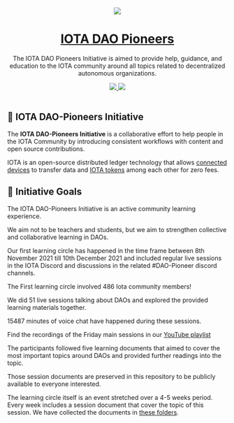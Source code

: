 <p align="center">
  <br>
  <a href="https://www.iota.org">
    <img src="https://images.ctfassets.net/xit7f234flxz/2UaYq5cR53ANDAKRT4HYWT/a4d962d037954adef7d0aa9a2e944a26/iota-small-logo.png"/>
  </a>
</p>


<h1 align="center"><a href="https://www.iota.org"> IOTA DAO Pioneers </a></h1>

<p align="center">The IOTA DAO Pioneers Initiative is aimed to provide help, guidance, and education to the IOTA community around all topics related to decentralized autonomous organizations.</p>

<p align="center">
  <a title="MIT License" href="LICENSE">
    <img src="https://img.shields.io/github/license/gridsome/gridsome.svg?style=flat-square&label=License&colorB=6cc24a">
  </a>
  <a title="Follow on Twitter" href="https://twitter.com/iota">
    <img src="https://img.shields.io/twitter/follow/iotatoken.svg?style=social&label=Follow%20@iota">
  </a>
  <br>
  <br>
</p>


## 🌳 IOTA DAO-Pioneers Initiative

The **IOTA DAO-Pioneers Initiative** is a collaborative effort to help people in the IOTA Community by introducing consistent workflows with content and open source contributions.

IOTA is an open-source distributed ledger technology that allows [connected devices](https://en.wikipedia.org/wiki/Connected_Devices) to transfer data and [IOTA tokens](https://wiki.iota.org/learn/about-iota/an-introduction-to-iota) among each other for zero fees.

## 🎯 Initiative Goals

The IOTA DAO-Pioneers Initiative is an active community learning experience.

We aim not to be teachers and students, but we aim to strengthen collective and collaborative learning in DAOs.

Our first learning circle has happened in the time frame between 8th November 2021 till 10th December 2021 and included regular live sessions in the IOTA Discord and discussions in the related #DAO-Pioneer discord channels.

The First learning circle involved 486 Iota community members!

We did 51 live sessions talking about DAOs and explored the provided learning materials together.

15487 minutes of voice chat have happened during these sessions.

Find the recordings of the Friday main sessions in our [YouTube playlist](https://youtube.com/playlist?list=PL5joP0FyJQU4A9__Ulub29j6LC_wqy6ux)

The participants followed five learning documents that aimed to cover the most important topics around DAOs and provided further readings into the topic.

Those session documents are preserved in this repository to be publicly available to everyone interested.

The learning circle itself is an event stretched over a 4-5 weeks period. Every week includes a session document that cover the topic of this session. We have collected the documents in [these folders](/session-documents/2021).
